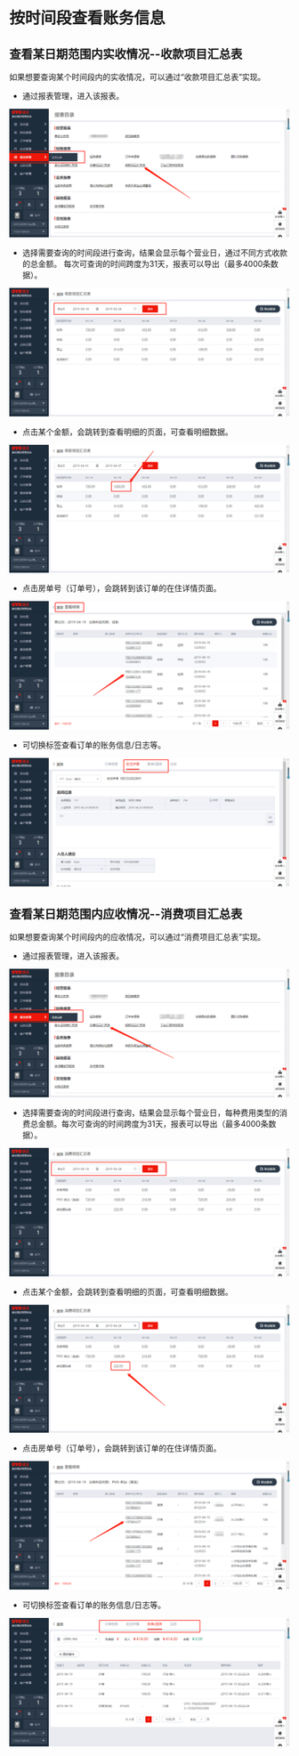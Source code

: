 # 按时间段查看账务信息

##  查看某日期范围内实收情况--收款项目汇总表

如果想要查询某个时间段内的实收情况，可以通过“收款项目汇总表”实现。

* 通过报表管理，进入该报表。

![](../../../.gitbook/assets/image%20%28346%29.png)

* 选择需要查询的时间段进行查询，结果会显示每个营业日，通过不同方式收款的总金额。 每次可查询的时间跨度为31天，报表可以导出（最多4000条数据）。

![](../../../.gitbook/assets/image%20%28356%29.png)

* 点击某个金额，会跳转到查看明细的页面，可查看明细数据。

![](../../../.gitbook/assets/image%20%28200%29.png)

* 点击房单号（订单号），会跳转到该订单的在住详情页面。

![](../../../.gitbook/assets/image%20%28466%29.png)

* 可切换标签查看订单的账务信息/日志等。

![](../../../.gitbook/assets/image%20%28849%29.png)

## 查看某日期范围内应收情况--消费项目汇总表

 如果想要查询某个时间段内的应收情况，可以通过“消费项目汇总表”实现。

* 通过报表管理，进入该报表。

![](../../../.gitbook/assets/image%20%28395%29.png)

* 选择需要查询的时间段进行查询，结果会显示每个营业日，每种费用类型的消费总金额。每次可查询的时间跨度为31天，报表可以导出（最多4000条数据）。

![](../../../.gitbook/assets/image%20%28347%29.png)

* 点击某个金额，会跳转到查看明细的页面，可查看明细数据。

![](../../../.gitbook/assets/image%20%28483%29.png)

* 点击房单号（订单号），会跳转到该订单的在住详情页面。

![](../../../.gitbook/assets/image%20%28372%29.png)

* 可切换标签查看订单的账务信息/日志等。

![](../../../.gitbook/assets/image%20%28126%29.png)



